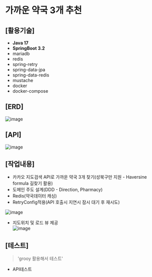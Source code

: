 # 가까운 약국 3개 추천
## [활용기술] <br>
* **Java 17** <br>
* **SpringBoot 3.2**<br>
* mariadb<br>
* redis<br>
* spring-retry<br>
* spring-data-jpa<br>
* spring-data-redis<br>
* mustache<br> 
* docker<br>
* docker-compose<br>

## [ERD]<br>
![image](https://github.com/MyoungSoo7/pharmacyrecommend/assets/13523622/80e9bcc1-0b6b-49f1-9f42-fae832375626)<br>

## [API]<br>
![image](https://github.com/MyoungSoo7/pharmacyrecommend/assets/13523622/047a1398-a01a-451a-a90d-bf14907e3ab4)<br>

## [작업내용]<br>
* 카카오 지도검색 API로 가까운 약국 3개 찾기(성북구만 지원 - Haversine formula 길찾기 활용)
* 도메인 주도 설계(DDD - Direction, Pharmacy)
* Redis(약국데이터 캐싱)
* RetryConfig적용(API 호출시 지연시 잠시 대기 후 재시도)

![image](https://github.com/MyoungSoo7/pharmacyrecommend/assets/13523622/fe7c6124-ac27-4be1-8558-b8ba6f61f135)
* 지도위치 및 로드 뷰 제공<br>
![image](https://github.com/MyoungSoo7/pharmacyrecommend/assets/13523622/40c9457d-e84f-48ac-a82e-3078760584c0)






## [테스트]<br>
> 'grooy 활용해서 테스트'
* API테스트 



